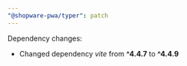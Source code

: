 ```yaml
---
"@shopware-pwa/typer": patch
---
```


Dependency changes:

- Changed dependency _vite_ from **^4.4.7** to **^4.4.9**
